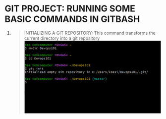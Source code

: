 # GIT PROJECT: RUNNING SOME BASIC COMMANDS IN GITBASH

1) >INITIALIZING A GIT REPOSITORY: This command transforms the current directory into a git repository
    ![](git/gitinit.png)
